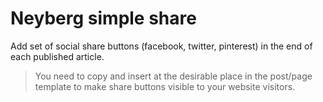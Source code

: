 # Neyberg simple share
Add set of social share buttons (facebook, twitter, pinterest) in the end of each published article.
> You need to copy <?php neyberg_share_buttons(); ?> and insert at the desirable place in the post/page template to make share buttons visible to your website visitors.
